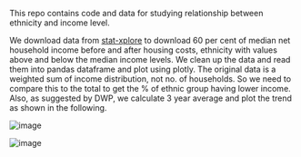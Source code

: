 This repo contains code and data for studying relationship between ethnicity and income level.

We download data from [stat-xplore](https://stat-xplore.dwp.gov.uk/)  to download  60 per cent of median net household income before and after housing costs, ethnicity with values above and below the median income levels. 
We clean up the data and read them into pandas dataframe and plot using plotly.   The original data is a weighted sum of income distribution, not no. of households.  So we need to compare this to the total to get the % of ethnic group having lower income. 
Also, as suggested by DWP, we calculate 3 year average and plot the trend as shown in the following.


![image](https://github.com/user-attachments/assets/17ad563b-7048-4e4c-b1ab-8654011f6b38)



![image](https://github.com/user-attachments/assets/95f86f54-fc8d-4494-8915-deac432b16de)
